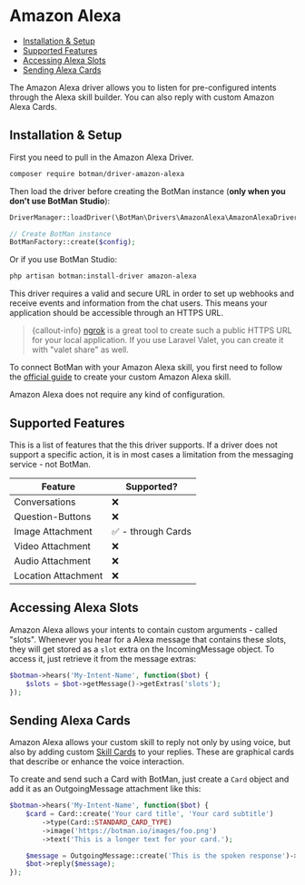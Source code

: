 # Amazon Alexa

- [Installation & Setup](#installation-setup)
- [Supported Features](#supported-features)
- [Accessing Alexa Slots](#alexa-slots)
- [Sending Alexa Cards](#sending-alexa-cards)

The Amazon Alexa driver allows you to listen for pre-configured intents through the Alexa skill builder. You can also reply with custom Amazon Alexa Cards.

<a id="installation-setup"></a>
## Installation & Setup

First you need to pull in the Amazon Alexa Driver.

```sh
composer require botman/driver-amazon-alexa
```

Then load the driver before creating the BotMan instance (**only when you don't use BotMan Studio**):

```php
DriverManager::loadDriver(\BotMan\Drivers\AmazonAlexa\AmazonAlexaDriver::class);

// Create BotMan instance
BotManFactory::create($config);
```

Or if you use BotMan Studio:

```sh
php artisan botman:install-driver amazon-alexa
```

This driver requires a valid and secure URL in order to set up webhooks and receive events and information from the chat users. This means your application should be accessible through an HTTPS URL.

> {callout-info} [ngrok](https://ngrok.com/) is a great tool to create such a public HTTPS URL for your local application. If you use Laravel Valet, you can create it with "valet share" as well.


To connect BotMan with your Amazon Alexa skill, you first need to follow the [official guide](https://developer.amazon.com/docs/ask-overviews/build-skills-with-the-alexa-skills-kit.html) to create your custom Amazon Alexa skill.

Amazon Alexa does not require any kind of configuration.


<a id="supported-features"></a>
## Supported Features
This is a list of features that the this driver supports.
If a driver does not support a specific action, it is in most cases a limitation from the messaging service - not BotMan.

<table class="table">
<thead>
    <tr>
        <th>Feature</th>
        <th>Supported?</th>
    </tr>
</thead>
<tbody>
    <tr>
        <td>Conversations</td>
        <td>❌</td>
    </tr>
    <tr>
        <td>Question-Buttons</td>
        <td>❌</td>
    </tr>
    <tr>
        <td>Image Attachment</td>
        <td>✅ - through Cards</td>
    </tr>
    <tr>
        <td>Video Attachment</td>
        <td>❌</td>
    </tr>
    <tr>
        <td>Audio Attachment</td>
        <td>❌</td>
    </tr>
    <tr>
        <td>Location Attachment</td>
        <td>❌</td>
    </tr>
</tbody>
</table>

<a id="alexa-slots"></a>
## Accessing Alexa Slots

Amazon Alexa allows your intents to contain custom arguments - called "slots". Whenever you hear for a Alexa message that contains these slots, they will get stored as a `slot` extra on the IncomingMessage object. To access it, just retrieve it from the message extras:

```php
$botman->hears('My-Intent-Name', function($bot) {
    $slots = $bot->getMessage()->getExtras('slots');
});
```

<a id="sending-alexa-cards"></a>
## Sending Alexa Cards

Amazon Alexa allows your custom skill to reply not only by using voice, but also by adding custom [Skill Cards](https://developer.amazon.com/docs/custom-skills/include-a-card-in-your-skills-response.html) to your replies. These are graphical cards that describe or enhance the voice interaction.

To create and send such a Card with BotMan, just create a `Card` object and add it as an OutgoingMessage attachment like this:

```php
$botman->hears('My-Intent-Name', function($bot) {
    $card = Card::create('Your card title', 'Your card subtitle')
        ->type(Card::STANDARD_CARD_TYPE)
        ->image('https://botman.io/images/foo.png')
        ->text('This is a longer text for your card.');

    $message = OutgoingMessage::create('This is the spoken response')->withAttachment($card)
    $bot->reply($message);
});
```
